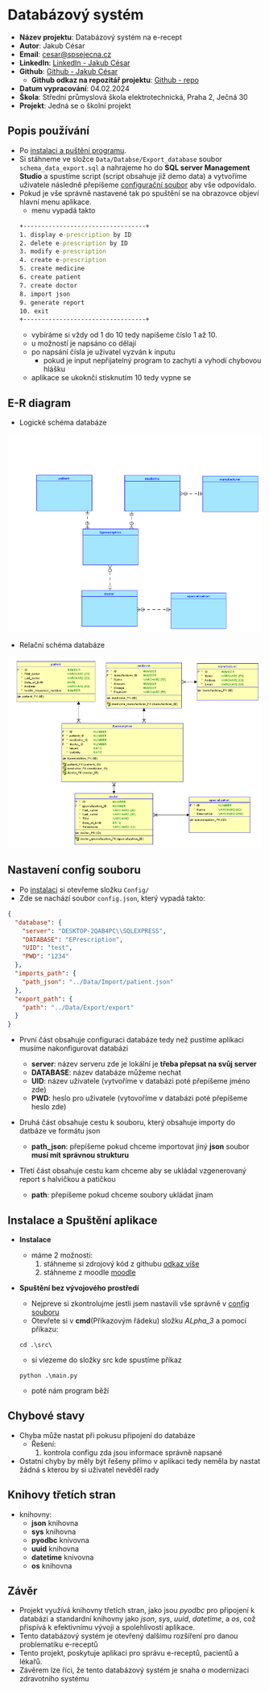 # Databázový systém
- **Název projektu**: Databázový systém na e-recept
- **Autor**: Jakub César
- **Email**: cesar@spsejecna.cz
- **LinkedIn**: [LinkedIn - Jakub César](https://tr.linkedin.com/in/jakub-c%C3%A9sar-714584243)
- **Github**: [Github - Jakub César](https://github.com/cesarjakub)
    - **Github odkaz na repozitář projektu**: [Github - repo](https://github.com/cesarjakub/alpha_3)
- **Datum vypracování**: 04.02.2024
- **Škola**: Střední průmyslová škola elektrotechnická, Praha 2, Ječná 30 
- **Projekt**: Jedná se o školní projekt

## Popis používání
- Po [instalaci a puštění programu](#instalace-a-spuštění-aplikace).
- Si stáhneme ve složce `Data/Databse/Export_database` soubor `schema_data_export.sql`
a nahrajeme ho do **SQL server Management Studio** a spustíme script (script obsahuje již demo data) a vytvoříme uživatele následně přepíšeme [configurační soubor](#nastavení-config-souboru) aby vše odpovídalo.
- Pokud je vše správně nastavené tak po spuštění se na obrazovce objeví hlavní menu aplikace.
  - menu vypadá takto
  ```cmd
  +----------------------------------+
  1. display e-prescription by ID
  2. delete e-prescription by ID
  3. modify e-prescription
  4. create e-prescription
  5. create medicine
  6. create patient
  7. create doctor
  8. import json
  9. generate report
  10. exit
  +----------------------------------+
  ```
  - vybíráme si vždy od 1 do 10 tedy napíšeme číslo 1 až 10.
  - u možností je napsáno co dělají 
  - po napsání čísla je uživatel vyzván k inputu
    - pokud je input nepřijatelný program to zachytí a vyhodí chybovou hlášku
  - aplikace se ukoknčí stisknutím 10 tedy vypne se

## E-R diagram
- Logické schéma databáze

![](Logical.png)

- Relační schéma databáze

![](Relational_1.png)


## Nastavení config souboru
- Po [instalaci](#instalace-a-spuštění-aplikace) si otevřeme složku `Config/`
- Zde se nachází soubor `config.json`, který vypadá takto:
```json
{
  "database": {
    "server": "DESKTOP-2QAB4PC\\SQLEXPRESS",
    "DATABASE": "EPrescription",
    "UID": "test",
    "PWD": "1234"
  },
  "imports_path": {
    "path_json": "../Data/Import/patient.json"
  },
  "export_path": {
    "path": "../Data/Export/export"
  }
}
```
- První část obsahuje configuraci databáze tedy než pustíme aplikaci musíme nakonfigurovat databázi
    - **server**: název serveru zde je lokální je **třeba přepsat na svůj server** 
    - **DATABASE**: název databáze můžeme nechat 
    - **UID**: název uživatele (vytvoříme v databázi poté přepíšeme jméno zde)
    - **PWD**: heslo pro uživatele (vytovoříme v databázi poté přepíšeme heslo zde)

- Druhá část obsahuje cestu k souboru, který obsahuje importy do datbáze ve formátu json
    - **path_json**: přepíšeme pokud chceme importovat jiný **json** soubor **musí mít      správnou strukturu**

- Třetí část obsahuje cestu kam chceme aby se ukládal vzgenerovaný report s halvičkou a patičkou
    - **path**: přepíšeme pokud chceme soubory ukládat jinam

## Instalace a Spuštění aplikace
- **Instalace**
    - máme 2 možnosti: 
        1) stáhneme si zdrojový kód z githubu [odkaz víše](#databázový-systém) 
        2) stáhneme z moodle [moodle](https://moodle.spsejecna.cz/)
    
- **Spuštění bez vývojového prostředí**
    - Nejpreve si zkontrolujme jestli jsem nastavili vše správně v [config souboru](#nastavení-config-souboru)
    - Otevřete si v **cmd**(Příkazovým řádeku) složku *ALpha_3* a pomocí příkazu:
    ```commandline
    cd .\src\
    ```
    - si vlezeme do složky src kde spustíme příkaz 
    ```commandline
    python .\main.py
    ```
     - poté nám program běží

## Chybové stavy
- Chyba může nastat při pokusu připojení do databáze
  - Řešení:
    1) kontrola configu zda jsou informace správně napsané
- Ostatní chyby by měly být řešeny přímo v aplikaci tedy neměla by nastat žádná s kterou by si uživatel nevěděl rady

## Knihovy třetích stran
- knihovny:
    - **json** knihovna
    - **sys** knihovna
    - **pyodbc** knivovna
    - **uuid** knihovna
    - **datetime** knivovna
    - **os** knihovna

## Závěr
- Projekt využívá knihovny třetích stran, jako jsou *pyodbc* pro připojení k databázi a standardní knihovny jako *json*, *sys*, *uuid*, *datetime*, a *os*, což přispívá k efektivnímu vývoji a spolehlivosti aplikace.
- Tento databázový systém je otevřený dalšímu rozšíření pro danou problematiku e-receptů
- Tento projekt, poskytuje aplikaci pro správu e-receptů, pacientů a lékařů.
- Závěrem lze říci, že tento databázový systém je snaha o modernizaci zdravotního systému